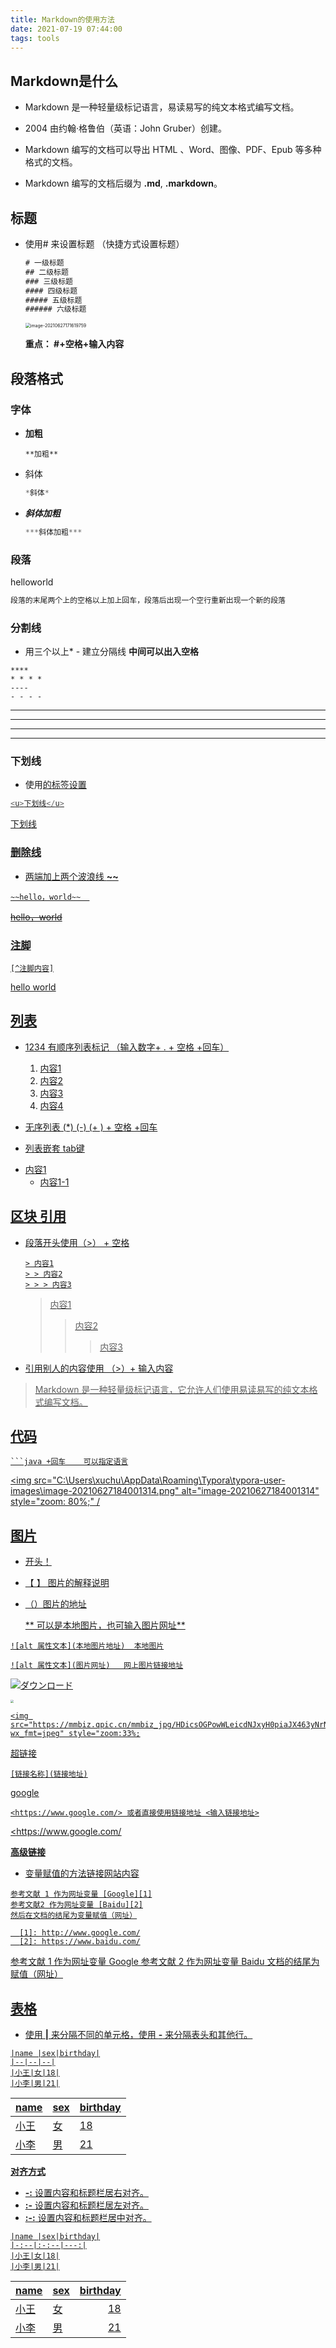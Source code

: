 ```yaml
---
title: Markdown的使用方法
date: 2021-07-19 07:44:00
tags: tools
---
```


## Markdown是什么

- Markdown 是一种轻量级标记语言，易读易写的纯文本格式编写文档。

- 2004 由约翰·格鲁伯（英语：John Gruber）创建。

- Markdown 编写的文档可以导出 HTML 、Word、图像、PDF、Epub 等多种格式的文档。

- Markdown 编写的文档后缀为 **.md**, **.markdown**。

  

## 标题

- 使用# 来设置标题  （快捷方式设置标题）

  ```java
  # 一级标题
  ## 二级标题
  ### 三级标题
  #### 四级标题
  ##### 五级标题
  ###### 六级标题
  ```
  <img src="C:\Users\xuchu\AppData\Roaming\Typora\typora-user-images\image-20210627171619759.png" alt="image-20210627171619759" style="zoom: 50%;" />

  **重点： #+空格+输入内容**

## 段落格式

### 字体

- **加粗**   

  ```
  **加粗**
  ```

- 斜体

  ``` java
  *斜体*
  ```

- ***斜体加粗***

  ```java
  ***斜体加粗***
  ```



### 段落

helloworld  

```java
段落的末尾两个上的空格以上加上回车，段落后出现一个空行重新出现一个新的段落
```



### 分割线

- 用三个以上*  -  建立分隔线  **中间可以出入空格**
```
****  
* * * * 
----
- - - -
```

****
* * * *
----
- - - -



### 下划线

- 使用<u>的标签设置

```java
<u>下划线</u>
```

<u>下划线</u>



### 删除线

- 两端加上两个波浪线 **~~** 

```
~~hello，world~~  
```

~~hello，world~~



### 注脚

```
[^注脚内容]
```

hello world

[^注脚内容]: 内容添加



## 列表

- 1234  有顺序列表标记 （输入数字+ .  + 空格 +回车）
  1. 内容1
  2. 内容2
  3. 内容3
  4. 内容4

- 无序列表 (*) (-) (+ ) + 空格 +回车   
- 列表嵌套   tab键

* 内容1
  * 内容1-1

## 区块  引用

- 段落开头使用（>） + 空格  

  ```
  > 内容1
  > > 内容2
  > > > 内容3
  ```

  > 内容1
  >
  > > 内容2
  > >
  > > > 内容3

- 引用别人的内容使用 （>）+ 输入内容

> Markdown 是一种轻量级标记语言，它允许人们使用易读易写的纯文本格式编写文档。



## 代码 

```
```java +回车    可以指定语言
```

<img src="C:\Users\xuchu\AppData\Roaming\Typora\typora-user-images\image-20210627184001314.png" alt="image-20210627184001314" style="zoom: 80%;" /

## 图片

- 开头！

- 【  】 图片的解释说明

- （）图片的地址

  ** 可以是本地图片，也可输入图片网址**

```
![alt 属性文本](本地图片地址)  本地图片

![alt 属性文本](图片网址)   网上图片链接地址
```



 ![ダウンロード](C:\Users\xuchu\Desktop\ダウンロード.jpg)

<img src="https://mmbiz.qpic.cn/mmbiz_jpg/HDicsOGPowWLeicdNJxyH0piaJX463yNrNXdgUDy5ZibBOy1yzuH0J3VO4jYObTQ6LJy9hicI2icm9gaZcjjXzvCd2UQ/640?wx_fmt=jpeg" style="zoom:33%;" />

```
<img src="https://mmbiz.qpic.cn/mmbiz_jpg/HDicsOGPowWLeicdNJxyH0piaJX463yNrNXdgUDy5ZibBOy1yzuH0J3VO4jYObTQ6LJy9hicI2icm9gaZcjjXzvCd2UQ/640?wx_fmt=jpeg" style="zoom:33%;
```

超链接

```
[链接名称](链接地址)
```

[google](https://www.google.com/)

```
<https://www.google.com/> 或者直接使用链接地址 <输入链接地址>
```

<https://www.google.com/



**高级链接**

- 变量赋值的方法链接网站内容

```
参考文献 1 作为网址变量 [Google][1]
参考文献2 作为网址变量 [Baidu][2]
然后在文档的结尾为变量赋值（网址）

  [1]: http://www.google.com/
  [2]: https://www.baidu.com/
```

参考文献 1 作为网址变量 [Google][1]
参考文献 2 作为网址变量 [Baidu][2]
文档的结尾为赋值（网址）

[1]: http://www.google.com/
[2]: https://www.baidu.com/



## 表格

- 使用 **|** 来分隔不同的单元格，使用 **-** 来分隔表头和其他行。

```
|name |sex|birthday|
|--|--|--|
|小王|女|18|
|小李|男|21|

```

| name | sex  | birthday |
| ---- | ---- | -------- |
| 小王 | 女   | 18       |
| 小李 | 男   | 21       |

**对齐方式**

- **-:** 设置内容和标题栏居右对齐。
- **:-** 设置内容和标题栏居左对齐。
- **:-:** 设置内容和标题栏居中对齐。

```
|name |sex|birthday|
|-:--|:-:--|---:|
|小王|女|18|
|小李|男|21|
```

| name | sex  | birthday |
| ---- | ---- | -------: |
| 小王 | 女   |       18 |
| 小李 | 男   |       21 |

